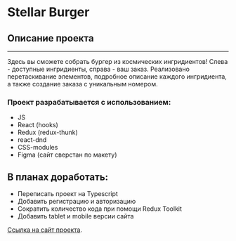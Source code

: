 # Stellar Burger

## Описание проекта
---
Здесь вы сможете собрать бургер из космических ингридиентов! Слева - доступные ингридиенты, справа - ваш заказ. Реализовано перетаскивание элементов, подробное описание каждого ингридиента, а также создание заказа с уникальным номером. 

### **Проект разрабатывается с использованием:**
* JS 
* React (hooks)
* Redux (redux-thunk)
* react-dnd
* CSS-modules
* Figma (сайт сверстан по макету)

## **В планах доработать:**
* Переписать проект на Typescript 
* Добавить регистрацию и авторизацию
* Сократить количество кода при помощи Redux Toolkit
* Добавить tablet и mobile версии сайта

[Ссылка на сайт проекта](https://react-burger-alpha.vercel.app/).

